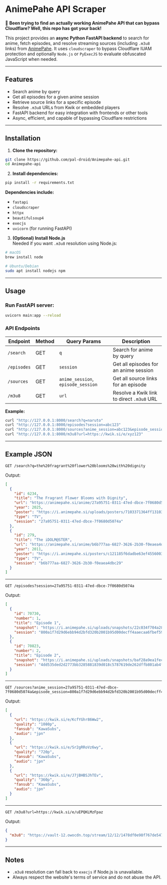 # AnimePahe API Scraper

🚀 **Been trying to find an actually working AnimePahe API that can bypass Cloudflare? Well, this repo has got your back!**  

This project provides an **async Python FastAPI backend** to search for anime, fetch episodes, and resolve streaming sources (including `.m3u8` links) from [AnimePahe](https://animepahe.si). It uses `cloudscraper` to bypass Cloudflare IUAM protection and optionally `Node.js` or `PyExecJS` to evaluate obfuscated JavaScript when needed.

---

## Features

- Search anime by query
- Get all episodes for a given anime session
- Retrieve source links for a specific episode
- Resolve `.m3u8` URLs from Kwik or embedded players
- FastAPI backend for easy integration with frontends or other tools
- Async, efficient, and capable of bypassing Cloudflare restrictions

---

## Installation

1. **Clone the repository:**

```bash
git clone https://github.com/pal-droid/Animepahe-api.git
cd Animepahe-api
```

2. **Install dependencies:**

```bash
pip install -r requirements.txt
```

**Dependencies include:**

- `fastapi`
- `cloudscraper`
- `httpx`
- `beautifulsoup4`
- `execjs`
- `uvicorn` (for running FastAPI)

3. **(Optional) Install Node.js**  
Needed if you want `.m3u8` resolution using Node.js:

```bash
# macOS
brew install node

# Ubuntu/Debian
sudo apt install nodejs npm
```

---

## Usage

### Run FastAPI server:

```bash
uvicorn main:app --reload
```

### API Endpoints

| Endpoint | Method | Query Params | Description |
|----------|--------|--------------|-------------|
| `/search` | GET | `q` | Search for anime by query |
| `/episodes` | GET | `session` | Get all episodes for an anime session |
| `/sources` | GET | `anime_session`, `episode_session` | Get all source links for an episode |
| `/m3u8` | GET | `url` | Resolve a Kwik link to direct `.m3u8` URL |

**Example:**

```bash
curl "http://127.0.0.1:8000/search?q=naruto"
curl "http://127.0.0.1:8000/episodes?session=abc123"
curl "http://127.0.0.1:8000/sources?anime_session=abc123&episode_session=ep1"
curl "http://127.0.0.1:8000/m3u8?url=https://kwik.si/e/xyz123"
```

---

## Example JSON

```http
GET /search?q=the%20fragrant%20flower%20blooms%20with%20dignity
```

Output:

```json
[
  {
    "id": 6234,
    "title": "The Fragrant Flower Blooms with Dignity",
    "url": "https://animepahe.si/anime/27a95751-0311-47ed-dbce-7f0680d5074a",
    "year": 2025,
    "poster": "https://i.animepahe.si/uploads/posters/7103371364ff1310373c89cf444ffc3e6de0b757694a0936ae80e65cfae400b5.jpg",
    "type": "TV",
    "session": "27a95751-0311-47ed-dbce-7f0680d5074a"
  },
  {
    "id": 279,
    "title": "The iDOLM@STER",
    "url": "https://animepahe.si/anime/b6b777aa-6827-3626-2b30-f0eaea4dbc29",
    "year": 2011,
    "poster": "https://i.animepahe.si/posters/c121185f6dadbe63ef45560032b41d2b5186e2ca39edfd0b2796c3cecaa552b0.jpg",
    "type": "TV",
    "session": "b6b777aa-6827-3626-2b30-f0eaea4dbc29"
  }
]
```

---

```http
GET /episodes?session=27a95751-0311-47ed-dbce-7f0680d5074a
```

Output:

```json
[
  {
    "id": 70730,
    "number": 1,
    "title": "Episode 1",
    "snapshot": "https://i.animepahe.si/uploads/snapshots/22c034f704a286b5ce17cc33a3dccf9258cc83038e5bafbcc5a196b2584c3454.jpg",
    "session": "800a1f7d29d6ebb94d2bfd320b2001b95d00decff4aaecaa6fbef5916379a762"
  },
  {
    "id": 70823,
    "number": 2,
    "title": "Episode 2",
    "snapshot": "https://i.animepahe.si/uploads/snapshots/baf28a9ea1fecf9bbee49844cf3b782632e487ff49d3ba5c93b56241719fab05.jpg",
    "session": "4dd535ded2d2773bb3285881839d018c5787619de262dffb801ab4f78cf20123"
  }
]
```

---

```http
GET /sources?anime_session=27a95751-0311-47ed-dbce-7f0680d5074a&episode_session=800a1f7d29d6ebb94d2bfd320b2001b95d00decff4aaecaa6fbef5916379a762
```

Output:

```json
[
  {
    "url": "https://kwik.si/e/KcfYGhr86Ww2",
    "quality": "1080p",
    "fansub": "KawaSubs",
    "audio": "jpn"
  },
  {
    "url": "https://kwik.si/e/Sr2gRRoVz6wy",
    "quality": "720p",
    "fansub": "KawaSubs",
    "audio": "jpn"
  },
  {
    "url": "https://kwik.si/e/J7jBHBSJhTEv",
    "quality": "360p",
    "fansub": "KawaSubs",
    "audio": "jpn"
  }
]
```

---

```http
GET /m3u8?url=https://kwik.si/e/uEPQKLMzFpaz
```

Output:

```json
{
  "m3u8": "https://vault-12.owocdn.top/stream/12/12/1478df0e98f767de547ac36d33bc92b73b9a5b7318fe3f3e81328fa31fc1eac3/uwu.m3u8"
}
```

---

## Notes

- `.m3u8` resolution can fall back to `execjs` if Node.js is unavailable.
- Always respect the website's terms of service and do not abuse the API.
